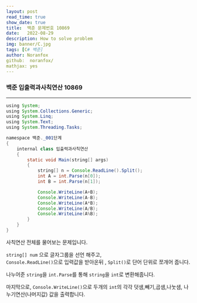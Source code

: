 ```yaml
---
layout: post
read_time: true
show_date: true
title:  백준 문제번호 10869
date:   2022-08-29
description: How to solve problem
img: banner/C.jpg
tags: [C# 백준]
author: Noranfox
github:  noranfox/
mathjax: yes
---
```


### 백준 입출력과사칙연산 10869
---

```java
using System;
using System.Collections.Generic;
using System.Linq;
using System.Text;
using System.Threading.Tasks;

namespace 백준._001단계
{
    internal class 입출력과사칙연산
    {
        static void Main(string[] args)
        {
            string[] n = Console.ReadLine().Split();
            int A = int.Parse(n[0]);
            int B = int.Parse(n[1]);

            Console.WriteLine(A+B);
            Console.WriteLine(A-B);
            Console.WriteLine(A*B);
            Console.WriteLine(A/B);
            Console.WriteLine(A%B);
        }
    }
}
```

사칙연산 전체를 물어보는 문제입니다.

```string[] num``` 으로 글자그룹을 선언 해주고,  
```Console.ReadLine()```으로 입력값을 받아온뒤 , ```Split()```로 단어 단위로 쪼개어 줍니다.<br>

 나누어준 ```string```을 ```int.Parse```를 통해 ```string```을 ```int```로 변환해줍니다.

마지막으로, ```Console.WriteLine()```으로  두개의 ```int```의 각각 덧샘,빼기,곱샘,나눗샘, 나누기연산(나머지값) 값을 출력합니다.